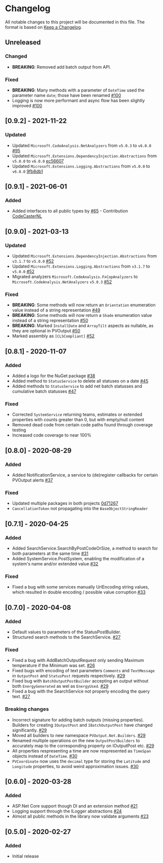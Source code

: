 # Changelog

All notable changes to this project will be documented in this file.
The format is based on [Keep a Changelog](https://keepachangelog.com/en/1.0.0/).

## Unreleased

### Changed

- **BREAKING**: Removed add batch output from API.

### Fixed

- **BREAKING**: Many methods with a parameter of `DateTime` used the parameter name `date`; those have been renamed [#100](https://github.com/pyrocumulus/pvoutput.net/pull/100)
- Logging is now more performant and async flow has been slightly improved [#100](https://github.com/pyrocumulus/pvoutput.net/pull/100)

## [0.9.2] - 2021-11-22

### Updated

- Updated `Microsoft.CodeAnalysis.NetAnalyzers` from `v5.0.3` to `v6.0.0` [#95](https://github.com/pyrocumulus/pvoutput.net/pull/95)
- Updated `Microsoft.Extensions.DependencyInjection.Abstractions` from `v5.0.0` to `v6.0.0` [ec56607](https://github.com/pyrocumulus/pvoutput.net/commit/ec566073ae7d5f1b81afe61536e0b480f5b128e4)
- Updated `Microsoft.Extensions.Logging.Abstractions` from `v5.0.0` to `v6.0.0` [9fb8db1](https://github.com/pyrocumulus/pvoutput.net/commit/9fb8db126ddad4ab86d28340af021b5eafa27e21)

## [0.9.1] - 2021-06-01

### Added

- Added interfaces to all public types by [#65](https://github.com/pyrocumulus/pvoutput.net/pull/65) - Contribution [CodeCasterNL](https://github.com/CodeCasterNL)

## [0.9.0] - 2021-03-13

### Updated

- Updated `Microsoft.Extensions.DependencyInjection.Abstractions` from `v3.1.7` to `v5.0.0` [#52](https://github.com/pyrocumulus/pvoutput.net/pull/52)
- Updated `Microsoft.Extensions.Logging.Abstractions` from `v3.1.7` to `v5.0.0` [#52](https://github.com/pyrocumulus/pvoutput.net/pull/52)
- Migrated analyzers `Microsoft.CodeAnalysis.FxCopAnalyzers` to `Microsoft.CodeAnalysis.NetAnalyzers` `v5.0.3` [#52](https://github.com/pyrocumulus/pvoutput.net/pull/52)

### Fixed

- **BREAKING**: Some methods will now return an `Orientation` enumeration value instead of a string representation [#49](https://github.com/pyrocumulus/pvoutput.net/pull/49)
- **BREAKING**: Some methods will now return a `Shade` enumeration value instead of a string representation [#50](https://github.com/pyrocumulus/pvoutput.net/pull/50)
- **BREAKING**: Marked `InstallDate` and `ArrayTilt` aspects as nullable, as they are optional in PVOutput [#50](https://github.com/pyrocumulus/pvoutput.net/pull/50)
- Marked assembly as `[CLSCompliant]` [#52](https://github.com/pyrocumulus/pvoutput.net/pull/52)

## [0.8.1] - 2020-11-07

### Added

- Added a logo for the NuGet package [#38](https://github.com/pyrocumulus/pvoutput.net/pull/38)
- Added method to `StatusService` to delete all statuses on a date [#45](https://github.com/pyrocumulus/pvoutput.net/pull/45)
- Added methods to `StatusService` to add net batch statusses and cumulative batch statusses [#47](https://github.com/pyrocumulus/pvoutput.net/pull/47)

### Fixed

- Corrected `SystemService` returning teams, estimates or extended properties with counts greater than 0, but with empty/null content
- Removed dead code from certain code paths found through coverage testing
- Increased code coverage to near 100%

## [0.8.0] - 2020-08-29

### Added

- Added NotificationService, a service to (de)register callbacks for certain PVOutput alerts [#37](https://github.com/pyrocumulus/pvoutput.net/pull/37)

### Fixed

- Updated multiple packages in both projects [0d71267](https://github.com/pyrocumulus/pvoutput.net/pull/37/commits/0d7126716f165829db31f06be14d3bd0143f411c)
- `CancellationToken` not propagating into the `BaseObjectStringReader`

## [0.7.1] - 2020-04-25

### Added

- Added SearchService.SearchByPostCodeOrSize, a method to search for both parameters at the same time [#31](https://github.com/pyrocumulus/pvoutput.net/pull/31)
- Added SystemService.PostSystem, enabling the modification of a system's name and/or extended value [#32](https://github.com/pyrocumulus/pvoutput.net/pull/32)

### Fixed

- Fixed a bug with some services manually UrlEncoding string values, which resulted in double encoding / possible value corruption [#33](https://github.com/pyrocumulus/pvoutput.net/issues/33)

## [0.7.0] - 2020-04-08

### Added

- Default values to parameters of the StatusPostBuilder.
- Structured search methods to the SearchService. [#27](https://github.com/pyrocumulus/pvoutput.net/issues/27)

### Fixed

- Fixed a bug with AddBatchOutputRequest only sending Maximum temperature if the Minimum was set. [#26](https://github.com/pyrocumulus/pvoutput.net/issues/26)
- Fixed bugs with encoding of text parameters `Comments` and `TextMessage` in `OutputPost` and `StatusPost` requests respectively. [#29](https://github.com/pyrocumulus/pvoutput.net/issues/29)
- Fixed bug with `BatchOutputPostBuilder` accepting an output without both `EnergyGenerated` as wel as `EnergyUsed`. [#29](https://github.com/pyrocumulus/pvoutput.net/issues/29)
- Fixed a bug with the SearchService not properly encoding the query text. [#27](https://github.com/pyrocumulus/pvoutput.net/issues/27)

### Breaking changes

- Incorrect signature for adding batch outputs (missing properties). Builders for creating `IOutputPost` and `IBatchOutputPost` have changed significantly. [#29](https://github.com/pyrocumulus/pvoutput.net/issues/29)
- Moved all builders to new namespace `PVOutput.Net.Builders`. [#29](https://github.com/pyrocumulus/pvoutput.net/issues/29)
- Renamed multiple operations on the new `OutputPostBuilders` to accurately map to the corresponding property on IOutputPost etc. [#29](https://github.com/pyrocumulus/pvoutput.net/issues/29)
- All properties respresenting a time are now respresented as `TimeSpan` objects instead of `DateTime`. [#30](https://github.com/pyrocumulus/pvoutput.net/issues/30)
- `PVCoordinate` now uses the `decimal` type for storing the `Latitude` and `Longitude` properties, to avoid weird approximation issues. [#30](https://github.com/pyrocumulus/pvoutput.net/issues/30)

## [0.6.0] - 2020-03-28

### Added

- ASP.&#8203;Net Core support though DI and an extension method [#21](https://github.com/pyrocumulus/pvoutput.net/issues/21)
- Logging support through the ILogger abstractions [#24](https://github.com/pyrocumulus/pvoutput.net/pull/24)
- Almost all public methods in the library now validate arguments [#23](https://github.com/pyrocumulus/pvoutput.net/pull/23)

## [0.5.0] - 2020-02-27

### Added

- Initial release
